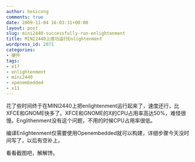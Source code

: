 ```yaml
---
author: hesicong
comments: true
date: 2009-11-04 16:03:31+00:00
layout: post
slug: mini2440-successfully-run-enlightenment
title: MINI2440上成功运行Enlightenment
wordpress_id: 2071
categories:
- 硬件
tags:
- e17
- enlightenment
- mini2440
- openembedded
- x11
---
```


花了些时间终于在MINI2440上把enlightenment运行起来了，速度还行，比XFCE和GNOME快多了。XFCE和GNOME的X的CPU占用率高达50%，难怪很慢。Englithenment没有这个问题，不用的时候CPU占用率很低。

编译Enlightenment仅需要使用Openembedded就可以构建，详细步骤今天没时间写了，以后有空补上。

看看截图吧，解解馋。
